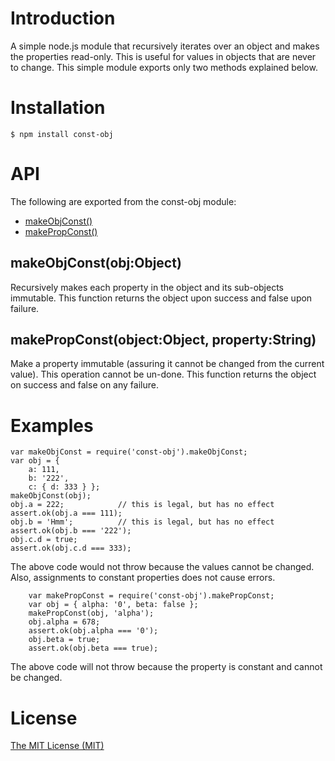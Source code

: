 # Introduction
A simple node.js module that recursively iterates over an object and makes the
properties read-only. This is useful for values in objects that are never to
change. This simple module exports only two methods explained below.

# Installation

    $ npm install const-obj

# API

The following are exported from the const-obj module:

  - [makeObjConst()](#makeobjconstobjobject)
  - [makePropConst()](#makepropconstobjectobjectpropertystring)

## makeObjConst(obj:Object)
Recursively makes each property in the object and its sub-objects immutable.
This function returns the object upon success and false upon failure.

## makePropConst(object:Object, property:String)
Make a property immutable (assuring it cannot be changed from the current
value).  This operation cannot be un-done. This function returns the object on
success and false on any failure.

# Examples

    var makeObjConst = require('const-obj').makeObjConst;
    var obj = {
        a: 111,
        b: '222',
        c: { d: 333 } };
    makeObjConst(obj);
    obj.a = 222;            // this is legal, but has no effect
    assert.ok(obj.a === 111);
    obj.b = 'Hmm';          // this is legal, but has no effect
    assert.ok(obj.b === '222');
    obj.c.d = true;
    assert.ok(obj.c.d === 333);

The above code would not throw because the values cannot be changed. Also,
assignments to constant properties does not cause errors.

        var makePropConst = require('const-obj').makePropConst;
        var obj = { alpha: '0', beta: false };
        makePropConst(obj, 'alpha');
        obj.alpha = 678;
        assert.ok(obj.alpha === '0');
        obj.beta = true;
        assert.ok(obj.beta === true);

The above code will not throw because the property is constant and cannot be
changed.

# License
[The MIT License (MIT)](http://opensource.org/licenses/MIT/ "MIT License webpage")
